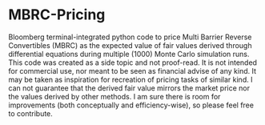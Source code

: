 # MBRC-Pricing
Bloomberg terminal-integrated python code to price Multi Barrier Reverse Convertibles (MBRC) as the expected value of fair values derived through differential equations during multiple (1000) Monte Carlo simulation runs. This code was created as a side topic and not proof-read. It is not intended for commercial use, nor meant to be seen as financial advise of any kind. It may be taken as inspiration for recreation of pricing tasks of similar kind. I can not guarantee that the derived fair value mirrors the market price nor the values derived by other methods. I am sure there is room for improvements (both conceptually and efficiency-wise), so please feel free to contribute.
